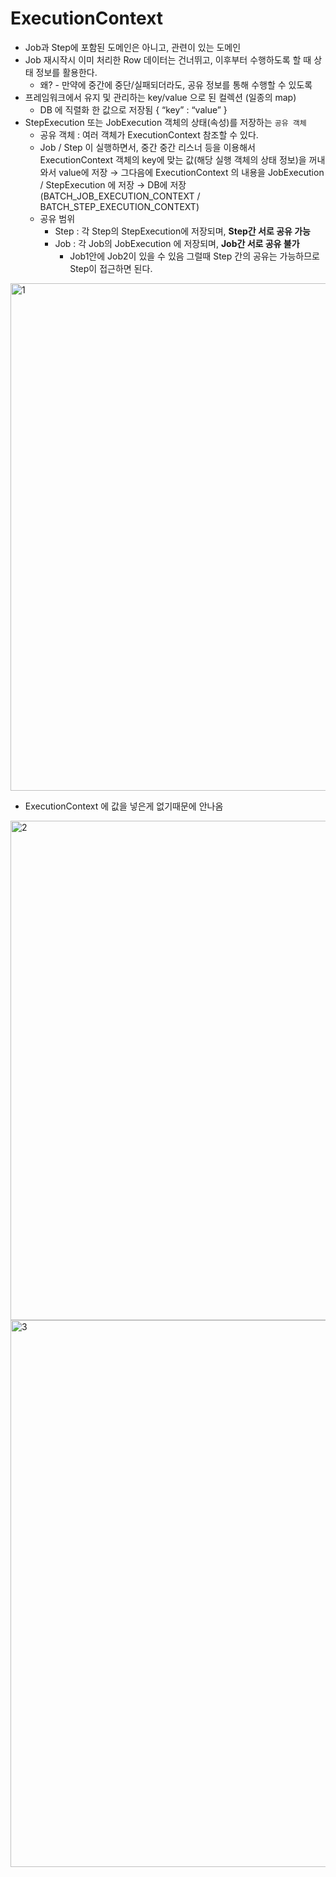 # ExecutionContext

- Job과 Step에 포함된 도메인은 아니고, 관련이 있는 도메인
- Job 재시작시 이미 처리한 Row 데이터는 건너뛰고, 이후부터 수행하도록 할 때 상태 정보를 활용한다.
    - 왜? - 만약에 중간에 중단/실패되더라도, 공유 정보를 통해 수행할 수 있도록
- 프레임워크에서 유지 및 관리하는 key/value 으로 된 컬렉션 (일종의 map)
    - DB 에 직렬화 한 값으로 저장됨 { “key” : “value” }
- StepExecution 또는 JobExecution 객체의 상태(속성)를 저장하는 `공유 객체`
    - 공유 객체 : 여러 객체가  ExecutionContext 참조할 수 있다.
    - Job / Step 이 실행하면서, 중간 중간 리스너 등을 이용해서 ExecutionContext 객체의 key에 맞는 값(해당 실행 객체의 상태 정보)을 꺼내와서 value에 저장
      → 그다음에 ExecutionContext 의 내용을 JobExecution / StepExecution 에 저장
      → DB에 저장 (BATCH_JOB_EXECUTION_CONTEXT / BATCH_STEP_EXECUTION_CONTEXT)
    - 공유 범위
        - Step : 각 Step의 StepExecution에 저장되며, **Step간 서로 공유 가능**
        - Job : 각 Job의 JobExecution 에 저장되며, **Job간 서로 공유 불가**
            - Job1안에 Job2이 있을 수 있음 그럴때 Step 간의 공유는 가능하므로 Step이 접근하면 된다.

<img width="812" alt="1" src="https://github.com/gilyeon00/TIL/assets/52391627/7c8ed9b4-c748-4710-b43c-a081ab518535">

- ExecutionContext 에 값을 넣은게 없기때문에 안나옴

<img width="799" alt="2" src="https://github.com/gilyeon00/TIL/assets/52391627/20757c67-dbb8-4d90-9ffe-51c0cba7e3b4">


<img width="875" alt="3" src="https://github.com/gilyeon00/TIL/assets/52391627/299acddf-5cd3-4969-8171-1d41e8bea262">
